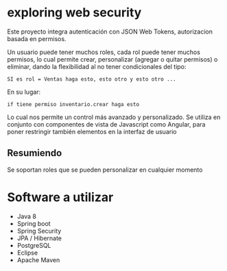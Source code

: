 # exploring web security

Este proyecto integra autenticación con JSON Web Tokens, autorizacion basada en permisos. 

Un usuario puede tener muchos roles, cada rol puede tener muchos permisos, lo cual permite crear, personalizar (agregar o quitar permisos) o eliminar, dando la flexibilidad al no tener condicionales del tipo: 

	SI es rol = Ventas haga esto, esto otro y esto otro ...

En su lugar: 

	if tiene permiso inventario.crear haga esto
	
Lo cual nos permite un control más avanzado y personalizado. 
Se utiliza en conjunto con componentes de vista de Javascript como Angular, para poner restringir también elementos en la interfaz de usuario

## Resumiendo
Se soportan roles que se pueden personalizar en cualquier momento

# Software a utilizar
- Java 8
- Spring boot
- Spring Security
- JPA / Hibernate
- PostgreSQL
- Eclipse
- Apache Maven